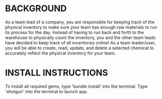 
# BACKGROUND
  As a team lead of a company, you are responsible for keeping track of the physical inventory to make sure your team has enough raw materials to run its process for the day. Instead of having to run back and forth to the warehouse to physically count the inventory, you and the other team leads have decided to keep track of all inventories online! As a team leader/user, you will be able to create, read, update, and delete a selected chemical to accurately reflect the physical inventory for your team.

# INSTALL INSTRUCTIONS
  To install all required gems, type 'bundle install' into the terminal.
  Type 'shotgun' into the terminal to launch app.
